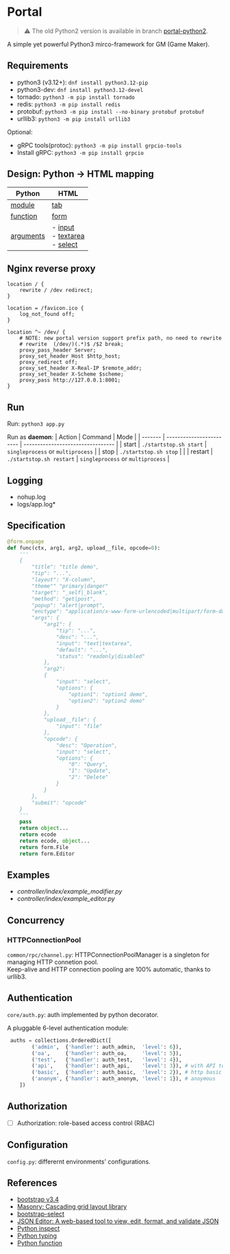 # Portal

> ⚠️ The old Python2 version is available in branch [portal-python2](https://github.com/wenchy/portal/tree/portal-python2).

A simple yet powerful Python3 mirco-framework for GM (Game Maker).

## Requirements

- python3 (v3.12+): `dnf install python3.12-pip`
- python3-dev: `dnf install python3.12-devel`
- tornado: `python3 -m pip install tornado`
- redis: `python3 -m pip install redis`
- protobuf: `python3 -m pip install --no-binary protobuf protobuf`
- urllib3: `python3 -m pip install urllib3`

Optional:
- gRPC tools(protoc): `python3 -m pip install grpcio-tools`
- Install gRPC: `python3 -m pip install grpcio`


## Design: Python -> HTML mapping

| Python                                                                                      | HTML                                                                                                                                                                                                                                                   |
| ------------------------------------------------------------------------------------------- | ------------------------------------------------------------------------------------------------------------------------------------------------------------------------------------------------------------------------------------------------------ |
| [module](https://docs.python.org/3/tutorial/modules.html)                                   | [tab](https://getbootstrap.com/docs/3.4/components/#nav-tabs)                                                                                                                                                                                          |
| [function](https://docs.python.org/3/tutorial/controlflow.html#defining-functions)          | [form](https://developer.mozilla.org/en-US/docs/Web/HTML/Element/form)                                                                                                                                                                                 |
| [arguments](https://docs.python.org/3/tutorial/controlflow.html#more-on-defining-functions) | - [input](https://developer.mozilla.org/en-US/docs/Web/HTML/Element/input) <br> - [textarea](https://developer.mozilla.org/en-US/docs/Web/HTML/Element/textarea) <br> - [select](https://developer.mozilla.org/en-US/docs/Web/HTML/Element/select)<br> |

## Nginx reverse proxy

```nginx
location / {
    rewrite / /dev redirect;
}

location = /favicon.ico {
    log_not_found off;
}

location ^~ /dev/ {
    # NOTE: new portal version support prefix path, no need to rewrite
    # rewrite  (/dev/)(.*)$ /$2 break;
    proxy_pass_header Server;
    proxy_set_header Host $http_host;
    proxy_redirect off;
    proxy_set_header X-Real-IP $remote_addr;
    proxy_set_header X-Scheme $scheme;
    proxy_pass http://127.0.0.1:8001;
}
```

## Run

Run: `python3 app.py`

Run as **daemon**:
| Action  | Command                  | Mode                              |
| ------- | ------------------------ | --------------------------------- |
| start   | `./startstop.sh start`   | `singleprocess` or `multiprocess` |
| stop    | `./startstop.sh stop`    |                                   |
| restart | `./startstop.sh restart` | `singleprocess` or `multiprocess` |

## Logging

- nohup.log
- logs/app.log*
 

## Specification

```python
@form.onpage
def func(ctx, arg1, arg2, upload__file, opcode=0):
    '''
    {
        "title": "title demo",
        "tip": "...",
        "layout": "X-column",
        "theme"" "primary|danger"
        "target": "_self|_blank",
        "method": "get|post",
        "popup": "alert|prompt",
        "enctype": "application/x-www-form-urlencoded|multipart/form-data",
        "args": {
            "arg1": {
                "tip": "...",
                "desc": "...",
                "input": "text|textarea",
                "default": "...",
                "status": "readonly|disabled"
            },
            "arg2":
            {
                "input": "select",
                "options": {
                    "option1": "option1 demo",
                    "option2": "option2 demo"
                }
            },
            "upload__file": {
                "input": "file"
            },
            "opcode": {
                "desc": "Operation",
                "input": "select",
                "options": {
                    "0": "Query",
                    "1": "Update",
                    "2": "Delete"
                }
            }
        },
        "submit": "opcode"
    }
    '''
    pass
    return object...
    return ecode
    return ecode, object...
	return form.File
	return form.Editor
```

## Examples

- *controller/index/example_modifier.py*
- *controller/index/example_editor.py*


## Concurrency

### HTTPConnectionPool

`common/rpc/channel.py`: HTTPConnectionPoolManager is a singleton for managing HTTP connetion pool.  
Keep-alive and HTTP connection pooling are 100% automatic, thanks to urllib3.

## Authentication

`core/auth.py`: auth implemented by python decorator. 

A pluggable 6-level authentication module:
```python
 auths = collections.OrderedDict([
        ('admin',  {'handler': auth_admin,  'level': 6}),
        ('oa',     {'handler': auth_oa,     'level': 5}),
        ('test',   {'handler': auth_test,   'level': 4}),
        ('api',    {'handler': auth_api,    'level': 3}), # with API token
        ('basic',  {'handler': auth_basic,  'level': 2}), # http basic
        ('anonym', {'handler': auth_anonym, 'level': 1}), # anoymous
    ])
```

## Authorization

- [ ] Authorization: role-based access control (RBAC)

## Configuration

`config.py`: differernt environments' configurations.

## References

- [bootstrap v3.4](https://getbootstrap.com/docs/3.4/)
- [Masonry: Cascading grid layout library](https://masonry.desandro.com/)
- [bootstrap-select](https://developer.snapappointments.com/bootstrap-select/)
- [JSON Editor: A web-based tool to view, edit, format, and validate JSON](https://github.com/josdejong/jsoneditor)
- [Python inspect](https://docs.python.org/3/library/inspect.html)
- [Python typing](https://docs.python.org/3/library/typing.html)
- [Python function](https://docs.python.org/3/tutorial/controlflow.html#defining-functions)
